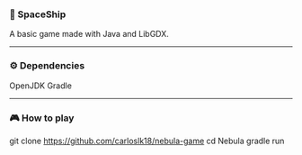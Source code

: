 ### 🚀 SpaceShip

A basic game made with Java and LibGDX.

<hr>

### ⚙️ Dependencies

OpenJDK
Gradle

<hr>

### 🎮 How to play

git clone https://github.com/carloslk18/nebula-game
cd Nebula
gradle run
